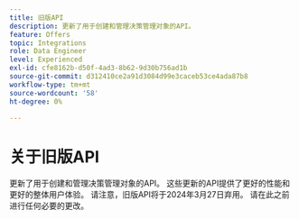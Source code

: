 ```yaml
---
title: 旧版API
description: 更新了用于创建和管理决策管理对象的API。
feature: Offers
topic: Integrations
role: Data Engineer
level: Experienced
exl-id: cfe8162b-d50f-4ad3-8b62-9d30b756ad1b
source-git-commit: d312410ce2a91d3084d99e3caceb53ce4ada87b8
workflow-type: tm+mt
source-wordcount: '58'
ht-degree: 0%

---
```


# 关于旧版API

更新了用于创建和管理决策管理对象的API。 这些更新的API提供了更好的性能和更好的整体用户体验。 请注意，旧版API将于2024年3月27日弃用。 请在此之前进行任何必要的更改。
